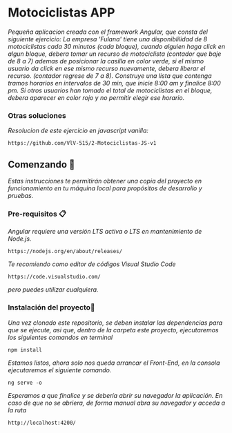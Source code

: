 # Motociclistas APP

_Pequeña aplicacion creada con el framework Angular, que consta del siguiente ejercicio:_
_La empresa 'Fulana' tiene una disponiblilidad de 8 motociclistas cada 30 minutos (cada bloque), cuando alguien haga click en algun bloque, debera tomar un recurso de motociclista (contador que baje de 8 a 7) ademas de posicionar la casilla en color verde, si el mismo usuario da click en ese mismo recurso nuevamente, debera liberar el recurso. (contador regrese de 7 a 8)._
_Construye una lista que contenga tramos horarios en intervalos de 30 min, que inicie 8:00 am y finalice 8:00 pm._
_Si otros usuarios han tomado el total de motociclistas en el bloque, debera aparecer en color rojo y no permitir elegir ese horario._

### Otras soluciones

_Resolucion de este ejercicio en javascript vanilla:_

```
https://github.com/VlV-515/2-Motociclistas-JS-v1
```

## Comenzando 🚀

_Estas instrucciones te permitirán obtener una copia del proyecto en funcionamiento en tu máquina local para propósitos de desarrollo y pruebas._

### Pre-requisitos 📋

_Angular requiere una versión LTS activa o LTS en mantenimiento de Node.js._

```
https://nodejs.org/en/about/releases/
```

_Te recomiendo como editor de códigos Visual Studio Code_

```
https://code.visualstudio.com/
```

_pero puedes utilizar cualquiera._

### Instalación del proyecto🔧

_Una vez clonado este repositorio, se deben instalar las dependencias para que se ejecute, asi que, dentro de la carpeta este proyecto, ejecutaremos los siguientes comandos en terminal_

```
npm install
```

_Estamos listos, ahora solo nos queda arrancar el Front-End, en la consola ejecutaremos el siguiente comando._

```
ng serve -o
```

_Esperamos a que finalice y se debería abrir su navegador la aplicación. En caso de que no se abriera, de forma manual abra su navegador y acceda a la ruta_

```
http://localhost:4200/
```
